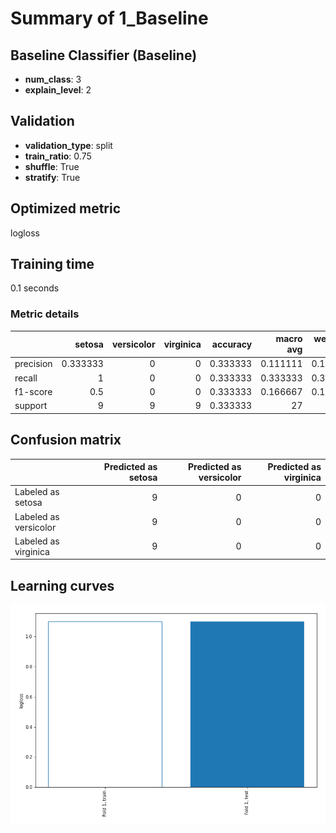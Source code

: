 # Summary of 1_Baseline

## Baseline Classifier (Baseline)
- **num_class**: 3
- **explain_level**: 2

## Validation
 - **validation_type**: split
 - **train_ratio**: 0.75
 - **shuffle**: True
 - **stratify**: True

## Optimized metric
logloss

## Training time

0.1 seconds

### Metric details
|           |   setosa |   versicolor |   virginica |   accuracy |   macro avg |   weighted avg |   logloss |
|:----------|---------:|-------------:|------------:|-----------:|------------:|---------------:|----------:|
| precision | 0.333333 |            0 |           0 |   0.333333 |    0.111111 |       0.111111 |   1.09861 |
| recall    | 1        |            0 |           0 |   0.333333 |    0.333333 |       0.333333 |   1.09861 |
| f1-score  | 0.5      |            0 |           0 |   0.333333 |    0.166667 |       0.166667 |   1.09861 |
| support   | 9        |            9 |           9 |   0.333333 |   27        |      27        |   1.09861 |


## Confusion matrix
|                       |   Predicted as setosa |   Predicted as versicolor |   Predicted as virginica |
|:----------------------|----------------------:|--------------------------:|-------------------------:|
| Labeled as setosa     |                     9 |                         0 |                        0 |
| Labeled as versicolor |                     9 |                         0 |                        0 |
| Labeled as virginica  |                     9 |                         0 |                        0 |

## Learning curves
![Learning curves](learning_curves.png)